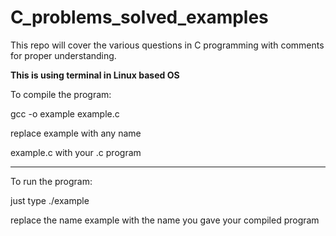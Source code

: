 # C_problems_solved_examples
This repo will cover the various questions in C programming with comments for proper understanding.

**This is using terminal in Linux based OS**

To compile the program:

gcc -o example example.c

replace example with any name 

example.c with your .c program

----------------------------------------------------------------------------------------------------------

To run the program:

just type ./example

replace the name example with the name you gave your compiled program
